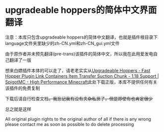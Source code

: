 # upgradeable hoppers的简体中文界面翻译

注意：本库只包含upgradeable hoppers的简体中文翻译，也就是插件根目录下language文件夹里缺少的zh-CN.yml和zh-CN_gui.yml文件

由于原作者并未预先翻译(pre-trans)该插件的简体中文，所以我在此用爱发电自己翻译了一版


想来白嫖插件本体的可以走了，请老老实实从[Upgradeable Hoppers - Fast Hopper Plugin Link Containers Item Transfer Suction Chunk - 1.18 Support | SpigotMC - High Performance Minecraft](https://www.spigotmc.org/resources/upgradeable-hoppers-fast-hopper-plugin-link-containers-item-transfer-suction-chunk-1-18-support.69201/)此处下载正版，本库不提供任何有关该插件的免费复制


下载后请自行检查文档~~，我忘记我有没有夹杂私货了，但是即使有也肯定很少~~



总之就是这样


All original plugin rights to the original author of all if there is any wrong please contact me as soon as possible to do delete processing

